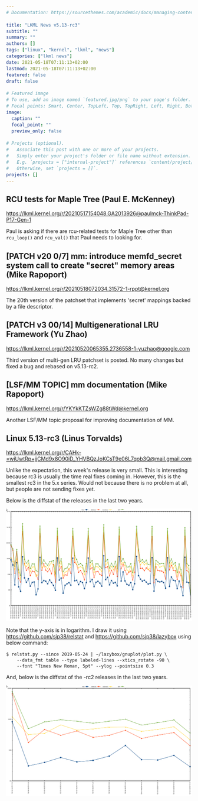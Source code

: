 ```yaml
---
# Documentation: https://sourcethemes.com/academic/docs/managing-content/

title: "LKML News v5.13-rc3"
subtitle: ""
summary: ""
authors: []
tags: ["linux", "kernel", "lkml", "news"]
categories: ["lkml news"]
date: 2021-05-18T07:11:13+02:00
lastmod: 2021-05-18T07:11:13+02:00
featured: false
draft: false

# Featured image
# To use, add an image named `featured.jpg/png` to your page's folder.
# Focal points: Smart, Center, TopLeft, Top, TopRight, Left, Right, BottomLeft, Bottom, BottomRight.
image:
  caption: ""
  focal_point: ""
  preview_only: false

# Projects (optional).
#   Associate this post with one or more of your projects.
#   Simply enter your project's folder or file name without extension.
#   E.g. `projects = ["internal-project"]` references `content/project/deep-learning/index.md`.
#   Otherwise, set `projects = []`.
projects: []
---
```


RCU tests for Maple Tree (Paul E. McKenney)
-------------------------------------------

https://lkml.kernel.org/r/20210517154048.GA2013926@paulmck-ThinkPad-P17-Gen-1

Paul is asking if there are rcu-related tests for Maple Tree other than
`rcu_loop()` and `rcu_val()` that Paul needs to looking for.


[PATCH v20 0/7] mm: introduce memfd_secret system call to create "secret" memory areas (Mike Rapoport)
------------------------------------------------------------------------------------------------------

https://lkml.kernel.org/r/20210518072034.31572-1-rppt@kernel.org

The 20th version of the patchset that implements 'secret' mappings backed by a
file descriptor.


[PATCH v3 00/14] Multigenerational LRU Framework (Yu Zhao)
----------------------------------------------------------

https://lkml.kernel.org/r/20210520065355.2736558-1-yuzhao@google.com

Third version of multi-gen LRU patchset is posted.  No many changes but fixed a
bug and rebased on v5.13-rc2.


[LSF/MM TOPIC] mm documentation (Mike Rapoport)
-----------------------------------------------

https://lkml.kernel.org/r/YKYkKTZsWZg88tWd@kernel.org

Another LSF/MM topic proposal for improving documentation of MM.


Linux 5.13-rc3 (Linus Torvalds)
-------------------------------

https://lkml.kernel.org/r/CAHk-=wiUwtRp+jjCMd9x8O90iD_YHVBQzJoKCsT9e06L7qob3Q@mail.gmail.com

Unlike the expectation, this week's release is very small.  This is interesting
because rc3 is usually the time real fixes coming in.  However, this is the
smallest rc3 in the 5.x series.  Would not because there is no problem at all,
but people are not sending fixes yet.

Below is the diffstat of the releases in the last two years.

![Kernel release stat](/img/kernel_release_stat/v5.2-rc3..v5.13-rc3.png)

Note that the y-axis is in logarithm.  I draw it using
https://github.com/sjp38/relstat and https://github.com/sjp38/lazybox using
below command:

    $ relstat.py --since 2019-05-24 | ~/lazybox/gnuplot/plot.py \
	    --data_fmt table --type labeled-lines --xtics_rotate -90 \
	    --font "Times New Roman, 5pt" --ylog --pointsize 0.3


And, below is the diffstat of the -rc2 releases in the last two years.

![rc2 release stat](/img/kernel_release_stat/v5.13-rc3-only.png)
